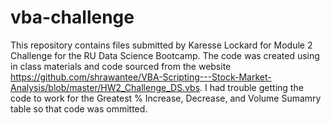 # vba-challenge
This repository contains files submitted by Karesse Lockard for Module 2 Challenge for the RU Data Science Bootcamp.
The code was created using in class materials and code sourced from the website https://github.com/shrawantee/VBA-Scripting---Stock-Market-Analysis/blob/master/HW2_Challenge_DS.vbs.
I had trouble getting the code to work for the Greatest % Increase, Decrease, and Volume Sumamry table so that code was ommitted.
